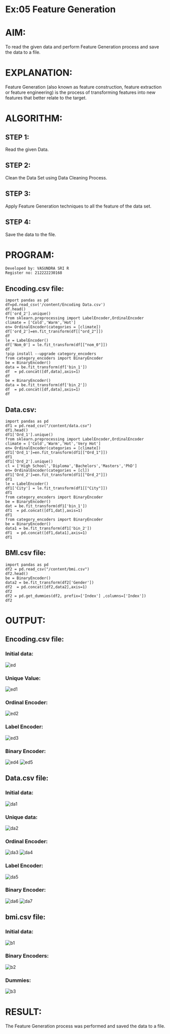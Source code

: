 # Ex:05 Feature Generation
# AIM:
To read the given data and perform Feature Generation process and save the data to a file.
# EXPLANATION:
Feature Generation (also known as feature construction, feature extraction or feature engineering) is the process of transforming features into new features that better relate to the target.
# ALGORITHM:
## STEP 1:
Read the given Data.
## STEP 2:
Clean the Data Set using Data Cleaning Process.
## STEP 3:
Apply Feature Generation techniques to all the feature of the data set.
## STEP 4:
Save the data to the file.
# PROGRAM:
```
Developed by: VASUNDRA SRI R
Register no: 212222230168
```
## Encoding.csv file:
```
import pandas as pd
df=pd.read_csv('/content/Encoding Data.csv')
df.head()
df['ord_2'].unique()
from sklearn.preprocessing import LabelEncoder,OrdinalEncoder
climate = ['Cold','Warm','Hot']
en= OrdinalEncoder(categories = [climate])
df['ord_2']=en.fit_transform(df[["ord_2"]])
df
le = LabelEncoder()
df['Nom_0'] = le.fit_transform(df[["nom_0"]])
df
!pip install --upgrade category_encoders
from category_encoders import BinaryEncoder
be = BinaryEncoder()
data = be.fit_transform(df['bin_1'])
df  = pd.concat([df,data],axis=1)
df
be = BinaryEncoder()
data = be.fit_transform(df['bin_2'])
df  = pd.concat([df,data],axis=1)
df
```
## Data.csv:
```
import pandas as pd
df1 = pd.read_csv("/content/data.csv")
df1.head()
df1['Ord_1'].unique()
from sklearn.preprocessing import LabelEncoder,OrdinalEncoder
climate = ['Cold','Warm','Hot','Very Hot']
en= OrdinalEncoder(categories = [climate])
df1['Ord_1']=en.fit_transform(df1[["Ord_1"]])
df1
df1['Ord_2'].unique()
cl = ['High School','Diploma','Bachelors','Masters','PhD']
en= OrdinalEncoder(categories = [cl])
df1['Ord_2']=en.fit_transform(df1[["Ord_2"]])
df1
le = LabelEncoder()
df1['City'] = le.fit_transform(df1[["City"]])
df1
from category_encoders import BinaryEncoder
be = BinaryEncoder()
dat = be.fit_transform(df1['bin_1'])
df1  = pd.concat([df1,dat],axis=1)
df1
from category_encoders import BinaryEncoder
be = BinaryEncoder()
data1 = be.fit_transform(df1['bin_2'])
df1  = pd.concat([df1,data1],axis=1)
df1
```
## BMI.csv file:
```
import pandas as pd
df2 = pd.read_csv("/content/bmi.csv")
df2.head()
be = BinaryEncoder()
data2 = be.fit_transform(df2['Gender'])
df2  = pd.concat([df2,data2],axis=1)
df2
df2 = pd.get_dummies(df2, prefix=['Index'] ,columns=['Index'])
df2
```
# OUTPUT:
## Encoding.csv file:
### Initial data:
![ed](https://github.com/vasundrasriravi/ODD2023-Datascience-Ex-05/assets/119393983/9975de99-1cf8-406e-869b-f3eb8604156c)

### Unique Value:
![ed1](https://github.com/vasundrasriravi/ODD2023-Datascience-Ex-05/assets/119393983/7c923704-c004-4df1-9a56-e185c88b6e58)

### Ordinal Encoder:
![ed2](https://github.com/vasundrasriravi/ODD2023-Datascience-Ex-05/assets/119393983/0cac78d1-99ce-4330-9329-dc6a3df3a01d)

### Label Encoder:
![ed3](https://github.com/vasundrasriravi/ODD2023-Datascience-Ex-05/assets/119393983/82219fea-0e43-4f84-b81d-39afe9cb4d17)

### Binary Encoder:
![ed4](https://github.com/vasundrasriravi/ODD2023-Datascience-Ex-05/assets/119393983/9fe7a0d9-f123-4029-a864-c71d8ad17d42)
![ed5](https://github.com/vasundrasriravi/ODD2023-Datascience-Ex-05/assets/119393983/dbd70748-c9eb-48de-8a6a-7f029fd95e9c)

## Data.csv file:
### Initial data:
![da1](https://github.com/vasundrasriravi/ODD2023-Datascience-Ex-05/assets/119393983/c4239c6e-9e0d-4430-8969-7f4aa0486c55)

### Unique data:
![da2](https://github.com/vasundrasriravi/ODD2023-Datascience-Ex-05/assets/119393983/ff04655f-72f4-4fe3-8942-446071319d52)

### Ordinal Encoder:
![da3](https://github.com/vasundrasriravi/ODD2023-Datascience-Ex-05/assets/119393983/0d3237bb-1b19-4411-a435-ca81c889034a)
![da4](https://github.com/vasundrasriravi/ODD2023-Datascience-Ex-05/assets/119393983/49544d30-25f1-4ea3-8ce3-7e8c96bd306a)

### Label Encoder:
![da5](https://github.com/vasundrasriravi/ODD2023-Datascience-Ex-05/assets/119393983/7957c39c-e506-4c6e-89de-f2c4eb18997f)

### Binary Encoder:
![da6](https://github.com/vasundrasriravi/ODD2023-Datascience-Ex-05/assets/119393983/7732dcd1-5bb3-4da3-b23f-783f29b131ab)
![da7](https://github.com/vasundrasriravi/ODD2023-Datascience-Ex-05/assets/119393983/ff8f9a75-aacb-4e12-b58a-5c967f8dd87d)

## bmi.csv file:
### Initial data:
![b1](https://github.com/vasundrasriravi/ODD2023-Datascience-Ex-05/assets/119393983/3919f499-0f83-4534-bf47-7928e9b700df)

### Binary Encoders:
![b2](https://github.com/vasundrasriravi/ODD2023-Datascience-Ex-05/assets/119393983/7537668e-6e76-44fb-87f3-2dee29d3b85c)

### Dummies:
![b3](https://github.com/vasundrasriravi/ODD2023-Datascience-Ex-05/assets/119393983/9e19a097-5c78-4146-ad37-a49a7814ee8c)

# RESULT:
The Feature Generation process was performed and saved the data to a file.
